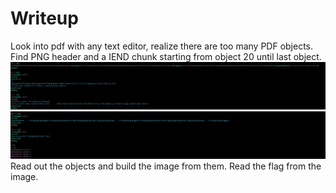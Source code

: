 # Writeup

Look into pdf with any text editor, realize there are too many PDF objects.
Find PNG header and a IEND chunk starting from object 20 until last object.
![Image of PNG header](Start.png)
![Image of IEND chunk](End.png)
Read out the objects and build the image from them.
Read the flag from the image.
